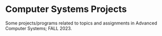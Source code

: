 # Computer Systems Projects
Some projects/programs related to topics and assignments in Advanced Computer Systems; FALL 2023.
